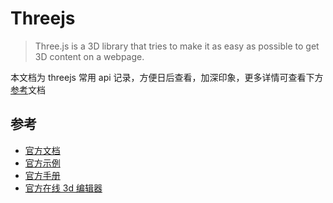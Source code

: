 # Threejs

> Three.js is a 3D library that tries to make it as easy as possible to get 3D content on a webpage.

本文档为 threejs 常用 api 记录，方便日后查看，加深印象，更多详情可查看下方[参考](#参考)文档

## 参考

- [官方文档](https://threejs.org/docs/index.html)
- [官方示例](https://threejs.org/examples/#webgl_animation_keyframes)
- [官方手册](https://threejs.org/manual/#zh/fundamentals)
- [官方在线 3d 编辑器](https://threejs.org/editor/)
